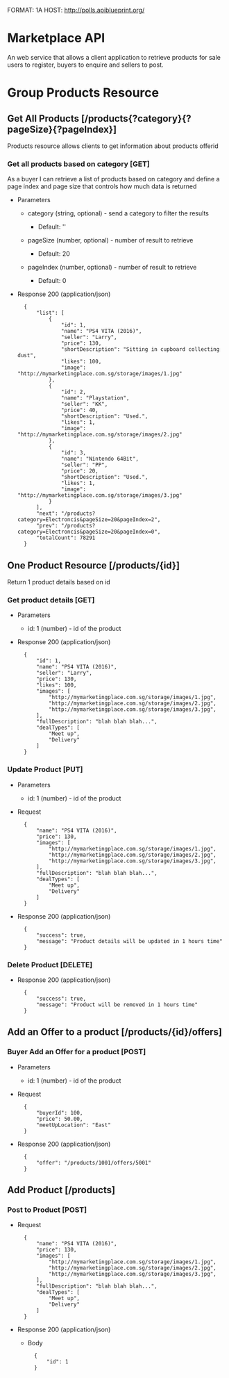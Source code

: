 FORMAT: 1A
HOST: http://polls.apiblueprint.org/

# Marketplace API

An web service that allows a client application to retrieve products for sale
users to register, buyers to enquire and sellers to post.

# Group Products Resource

## Get All Products [/products{?category}{?pageSize}{?pageIndex}]

Products resource allows clients to get information about products
offerid
### Get all products based on category [GET]

As a buyer I can retrieve a list of products based on category 
and define a page index and page size that controls how much data is returned

+ Parameters
    + category (string, optional) - send a category to filter the results
        + Default: ''
        
    + pageSize (number, optional) - number of result to retrieve
        + Default: 20 
    
    + pageIndex (number, optional) - number of result to retrieve
        + Default: 0 

+ Response 200 (application/json)

        {
            "list": [
                {
                    "id": 1,
                    "name": "PS4 VITA (2016)",
                    "seller": "Larry",
                    "price": 130,
                    "shortDescription": "Sitting in cupboard collecting dust",
                    "likes": 100,
                    "image": "http://mymarketingplace.com.sg/storage/images/1.jpg"
                },
                {
                    "id": 2,
                    "name": "Playstation",
                    "seller": "KK",
                    "price": 40,
                    "shortDescription": "Used.",
                    "likes": 1,
                    "image": "http://mymarketingplace.com.sg/storage/images/2.jpg"
                },
                {
                    "id": 3,
                    "name": "Nintendo 64Bit",
                    "seller": "PP",
                    "price": 20,
                    "shortDescription": "Used.",
                    "likes": 1,
                    "image": "http://mymarketingplace.com.sg/storage/images/3.jpg"
                }
            ],
            "next": "/products?category=Electroncis&pageSize=20&pageIndex=2",
            "prev": "/products?category=Electroncis&pageSize=20&pageIndex=0",
            "totalCount": 78291
        }

## One Product Resource [/products/{id}]

Return 1 product details based on id

### Get product details [GET]

+ Parameters
    + id: 1 (number) - id of the product
    
+ Response 200 (application/json)
        
        {
            "id": 1,
            "name": "PS4 VITA (2016)",
            "seller": "Larry",
            "price": 130,
            "likes": 100,
            "images": [
                "http://mymarketingplace.com.sg/storage/images/1.jpg",
                "http://mymarketingplace.com.sg/storage/images/2.jpg",
                "http://mymarketingplace.com.sg/storage/images/3.jpg",
            ],
            "fullDescription": "blah blah blah...",
            "dealTypes": [
                "Meet up",
                "Delivery"
            ]
        }

### Update Product [PUT]

+ Parameters
    + id: 1 (number) - id of the product
    
+ Request

        {
            "name": "PS4 VITA (2016)",
            "price": 130,
            "images": [
                "http://mymarketingplace.com.sg/storage/images/1.jpg",
                "http://mymarketingplace.com.sg/storage/images/2.jpg",
                "http://mymarketingplace.com.sg/storage/images/3.jpg",
            ],
            "fullDescription": "blah blah blah...",
            "dealTypes": [
                "Meet up",
                "Delivery"
            ]
        }

+ Response 200 (application/json)

        {
            "success": true,
            "message": "Product details will be updated in 1 hours time"
        }
        
### Delete Product [DELETE]

+ Response 200 (application/json)

        {
            "success": true,
            "message": "Product will be removed in 1 hours time"
        }
        
## Add an Offer to a product [/products/{id}/offers]

### Buyer Add an Offer for a product [POST]

+ Parameters
    + id: 1 (number) - id of the product

+ Request

        {
            "buyerId": 100,
            "price": 50.00,
            "meetUpLocation": "East"
        }
        
+ Response 200 (application/json)

        {
            "offer": "/products/1001/offers/5001"
        }

## Add Product [/products]

### Post to Product [POST]

+ Request

        {
            "name": "PS4 VITA (2016)",
            "price": 130,
            "images": [
                "http://mymarketingplace.com.sg/storage/images/1.jpg",
                "http://mymarketingplace.com.sg/storage/images/2.jpg",
                "http://mymarketingplace.com.sg/storage/images/3.jpg",
            ],
            "fullDescription": "blah blah blah...",
            "dealTypes": [
                "Meet up",
                "Delivery"
            ]
        }

+ Response 200 (application/json)

    + Body
    
            {
                "id": 1
            }
